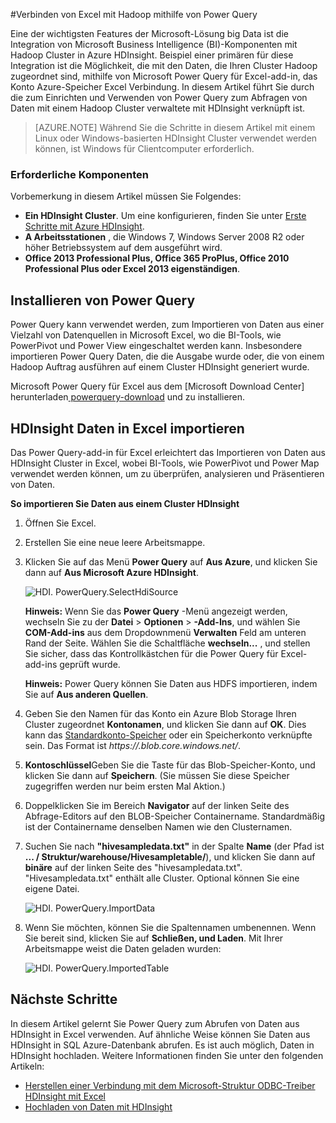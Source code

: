 <properties
    pageTitle="Herstellen einer Verbindung mit Power Query Hadoop mit Excel | Microsoft Azure"
    description="Erfahren Sie, wie Sie nutzen von Business Intelligence-Komponenten und Power Query für Excel Access-Daten in Hadoop auf HDInsight gespeichert."
    services="hdinsight"
    documentationCenter=""
    tags="azure-portal"
    authors="mumian"
    manager="jhubbard"
    editor="cgronlun"/>

<tags
    ms.service="hdinsight"
    ms.workload="big-data"
    ms.tgt_pltfrm="na"
    ms.devlang="na"
    ms.topic="article"
    ms.date="10/19/2016"
    ms.author="jgao"/>


#<a name="connect-excel-to-hadoop-by-using-power-query"></a>Verbinden von Excel mit Hadoop mithilfe von Power Query

Eine der wichtigsten Features der Microsoft-Lösung big Data ist die Integration von Microsoft Business Intelligence (BI)-Komponenten mit Hadoop Cluster in Azure HDInsight. Beispiel einer primären für diese Integration ist die Möglichkeit, die mit den Daten, die Ihren Cluster Hadoop zugeordnet sind, mithilfe von Microsoft Power Query für Excel-add-in, das Konto Azure-Speicher Excel Verbindung. In diesem Artikel führt Sie durch die zum Einrichten und Verwenden von Power Query zum Abfragen von Daten mit einem Hadoop Cluster verwaltete mit HDInsight verknüpft ist.

> [AZURE.NOTE] Während Sie die Schritte in diesem Artikel mit einem Linux oder Windows-basierten HDInsight Cluster verwendet werden können, ist Windows für Clientcomputer erforderlich.

### <a name="prerequisites"></a>Erforderliche Komponenten

Vorbemerkung in diesem Artikel müssen Sie Folgendes:

- **Ein HDInsight Cluster**. Um eine konfigurieren, finden Sie unter [Erste Schritte mit Azure HDInsight][hdinsight-get-started].
- **A Arbeitsstationen** , die Windows 7, Windows Server 2008 R2 oder höher Betriebssystem auf dem ausgeführt wird.
- **Office 2013 Professional Plus, Office 365 ProPlus, Office 2010 Professional Plus oder Excel 2013 eigenständigen**.


## <a name="install-power-query"></a>Installieren von Power Query

Power Query kann verwendet werden, zum Importieren von Daten aus einer Vielzahl von Datenquellen in Microsoft Excel, wo die BI-Tools, wie PowerPivot und Power View eingeschaltet werden kann. Insbesondere importieren Power Query Daten, die die Ausgabe wurde oder, die von einem Hadoop Auftrag ausführen auf einem Cluster HDInsight generiert wurde.

Microsoft Power Query für Excel aus dem [Microsoft Download Center] herunterladen[ powerquery-download] und zu installieren.

## <a name="import-hdinsight-data-into-excel"></a>HDInsight Daten in Excel importieren

Das Power Query-add-in für Excel erleichtert das Importieren von Daten aus HDInsight Cluster in Excel, wobei BI-Tools, wie PowerPivot und Power Map verwendet werden können, um zu überprüfen, analysieren und Präsentieren von Daten.

**So importieren Sie Daten aus einem Cluster HDInsight**

1. Öffnen Sie Excel.

2. Erstellen Sie eine neue leere Arbeitsmappe.

3. Klicken Sie auf das Menü **Power Query** auf **Aus Azure**, und klicken Sie dann auf **Aus Microsoft Azure HDInsight**.

    ![HDI. PowerQuery.SelectHdiSource][image-hdi-powerquery-hdi-source]

    **Hinweis:** Wenn Sie das **Power Query** -Menü angezeigt werden, wechseln Sie zu der **Datei** > **Optionen** > **-Add-Ins**, und wählen Sie **COM-Add-ins** aus dem Dropdownmenü **Verwalten** Feld am unteren Rand der Seite. Wählen Sie die Schaltfläche **wechseln...** , und stellen Sie sicher, dass das Kontrollkästchen für die Power Query für Excel-add-ins geprüft wurde.

    **Hinweis:** Power Query können Sie Daten aus HDFS importieren, indem Sie auf **Aus anderen Quellen**.

3. Geben Sie den Namen für das Konto ein Azure Blob Storage Ihren Cluster zugeordnet **Kontonamen**, und klicken Sie dann auf **OK**. Dies kann das [Standardkonto-Speicher](hdinsight-administer-use-management-portal.md#find-the-default-storage-account) oder ein Speicherkonto verknüpfte sein.  Das Format ist *https://<StorageAccountName>.blob.core.windows.net/*.

4. **Kontoschlüssel**Geben Sie die Taste für das Blob-Speicher-Konto, und klicken Sie dann auf **Speichern**. (Sie müssen Sie diese Speicher zugegriffen werden nur beim ersten Mal Aktion.)

5. Doppelklicken Sie im Bereich **Navigator** auf der linken Seite des Abfrage-Editors auf den BLOB-Speicher Containername. Standardmäßig ist der Containername denselben Namen wie den Clusternamen.

6. Suchen Sie nach **"hivesampledata.txt"** in der Spalte **Name** (der Pfad ist **... / Struktur/warehouse/Hivesampletable/**), und klicken Sie dann auf **binäre** auf der linken Seite des "hivesampledata.txt". "Hivesampledata.txt" enthält alle Cluster. Optional können Sie eine eigene Datei.

    ![HDI. PowerQuery.ImportData][image-hdi-powerquery-importdata]

7. Wenn Sie möchten, können Sie die Spaltennamen umbenennen. Wenn Sie bereit sind, klicken Sie auf **Schließen, und Laden**.  Mit Ihrer Arbeitsmappe weist die Daten geladen wurden:

    ![HDI. PowerQuery.ImportedTable][image-hdi-powerquery-imported-table]

## <a name="next-steps"></a>Nächste Schritte

In diesem Artikel gelernt Sie Power Query zum Abrufen von Daten aus HDInsight in Excel verwenden. Auf ähnliche Weise können Sie Daten aus HDInsight in SQL Azure-Datenbank abrufen. Es ist auch möglich, Daten in HDInsight hochladen. Weitere Informationen finden Sie unter den folgenden Artikeln:

* [Herstellen einer Verbindung mit dem Microsoft-Struktur ODBC-Treiber HDInsight mit Excel][hdinsight-ODBC]
* [Hochladen von Daten mit HDInsight][hdinsight-upload-data]

[hdinsight-ODBC]: hdinsight-connect-excel-hive-odbc-driver.md
[hdinsight-get-started]: hdinsight-hadoop-linux-tutorial-get-started.md
[hdinsight-upload-data]: hdinsight-upload-data.md

[image-hdi-powerquery-hdi-source]: ./media/hdinsight-connect-excel-power-query/HDI.PowerQuery.SelectHdiSource.png
[image-hdi-powerquery-importdata]: ./media/hdinsight-connect-excel-power-query/HDI.PowerQuery.ImportData.png
[image-hdi-powerquery-imported-table]: ./media/hdinsight-connect-excel-power-query/HDI.PowerQuery.ImportedTable.PNG

[powerquery-download]: http://go.microsoft.com/fwlink/?LinkID=286689
